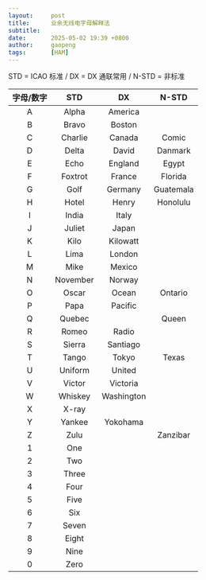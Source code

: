 ```yaml
---
layout:     post
title:      业余无线电字母解释法
subtitle:   
date:       2025-05-02 19:39 +0800
author:     gaopeng
tags:       [HAM]
---
```

STD = ICAO 标准 / DX = DX 通联常用 / N-STD = 非标准

|**字母/数字**|**STD**|**DX**|**N-STD**|
|:-:|:-:|:-:|:-:|
|A|Alpha|America||
|B|Bravo|Boston||
|C|Charlie|Canada|Comic|
|D|Delta|David|Danmark|
|E|Echo|England|Egypt|
|F|Foxtrot|France|Florida|
|G|Golf|Germany|Guatemala|
|H|Hotel|Henry|Honolulu|
|I|India|Italy||
|J|Juliet|Japan||
|K|Kilo|Kilowatt||
|L|Lima|London||
|M|Mike|Mexico||
|N|November|Norway||
|O|Oscar|Ocean|Ontario|
|P|Papa|Pacific||
|Q|Quebec||Queen|
|R|Romeo|Radio||
|S|Sierra|Santiago||
|T|Tango|Tokyo|Texas|
|U|Uniform|United||
|V|Victor|Victoria||
|W|Whiskey|Washington||
|X|X-ray|||
|Y|Yankee|Yokohama||
|Z|Zulu||Zanzibar|
|1|One|||
|2|Two|||
|3|Three|||
|4|Four|||
|5|Five|||
|6|Six|||
|7|Seven|||
|8|Eight|||
|9|Nine|||
|0|Zero|||
